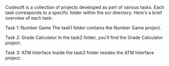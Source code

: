 Codesoft is a collection of projects developed as part of various tasks. Each task corresponds to a specific folder within the scr directory. Here's a brief overview of each task:

Task 1: Number Game
The task1 folder contains the Number Game project.

Task 2: Grade Calculator
In the task2 folder, you'll find the Grade Calculator project. 

Task 3: ATM Interface
Inside the task3 folder resides the ATM Interface project. 
